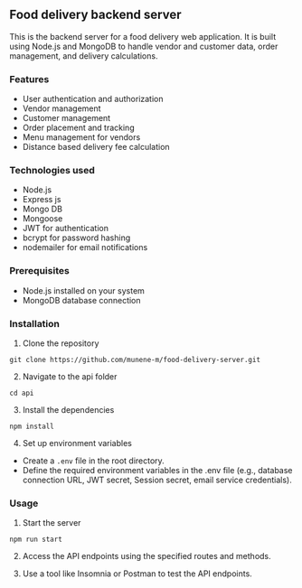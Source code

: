 ## Food delivery backend server
 This is the backend server for a food delivery web application. It is built using Node.js and MongoDB to handle vendor and customer data, order management, and delivery calculations.
### Features

- User authentication and authorization
- Vendor management
- Customer management
- Order placement and tracking
- Menu management for vendors
- Distance based delivery fee calculation

### Technologies used
- Node.js
- Express js
- Mongo DB
- Mongoose
- JWT for authentication
- bcrypt for password hashing
- nodemailer for email notifications

### Prerequisites
- Node.js installed on your system
- MongoDB database connection

### Installation
1. Clone the repository
```
git clone https://github.com/munene-m/food-delivery-server.git
```
2. Navigate to the api folder
```
cd api
```
3. Install the dependencies
```
npm install
```
4. Set up environment variables
- Create a `.env` file in the root directory.
- Define the required environment variables in the .env file (e.g., database connection URL, JWT secret, Session secret, email service credentials).

### Usage
1. Start the server
```
npm run start
```
2. Access the API endpoints using the specified routes and methods.

3. Use a tool like Insomnia or Postman to test the API endpoints.